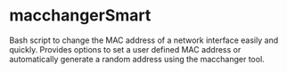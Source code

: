 # macchangerSmart
Bash script to change the MAC address of a network interface easily and quickly. Provides options to set a user defined MAC address or automatically generate a random address using the macchanger tool.
